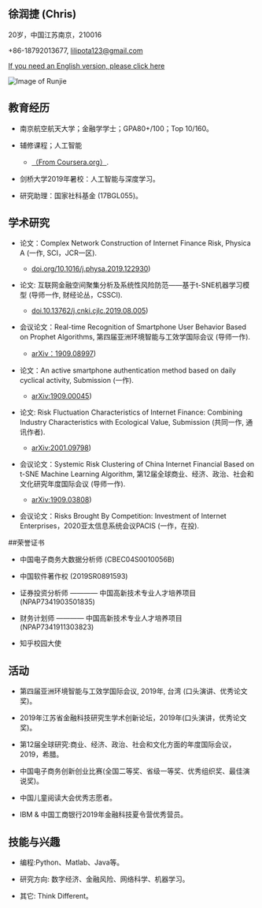 ## 徐润捷 (Chris)

20岁，中国江苏南京，210016 

+86-18792013677, lilipota123@gmail.com 

 [If you need an English version, please click here](https://chris-runjie.github.io)

![Image of Runjie](https://Chris-Runjie.github.io/Runjie1.jpg)



## 教育经历

- 南京航空航天大学；金融学学士；GPA80+/100；Top 10/160。

- 辅修课程；人工智能
  - [（From Coursera.org）](https://www.coursera.org/account/accomplishments/certificate/LJURD5379BZA).

- 剑桥大学2019年暑校：人工智能与深度学习。

- 研究助理：国家社科基金 (17BGL055)。



## 学术研究

- 论文：Complex Network Construction of Internet Finance Risk, Physica A (一作, SCI，JCR一区).
  - [doi.org/10.1016/j.physa.2019.122930](https://www.sciencedirect.com/science/article/pii/S0378437119316619))

- 论文: 互联网金融空间聚集分析及系统性风险防范——基于t-SNE机器学习模型 (导师一作, 财经论丛，CSSCI).
  - [doi.10.13762/j.cnki.cjlc.2019.08.005](https://kns.cnki.net/KCMS/detail/detail.aspx?dbcode=CJFQ&dbname=CJFDLAST2019&filename=CJLC201908007&v=MDc0NDk5ak1wNDlGWTRSOGVYMUx1eFlTN0RoMVQzcVRyV00xRnJDVVI3cWZadVZ2RnlIbVU3L0JKaWZIYmJHNEg=))

- 会议论文：Real-time Recognition of Smartphone User Behavior Based on Prophet Algorithms, 第四届亚洲环境智能与工效学国际会议 (导师一作).
  - [arXiv：1909.08997](https://arxiv.org/abs/1909.08997))

- 论文：An active smartphone authentication method based on daily cyclical activity, Submission (一作).
  - [arXiv:1909.00045](https://arxiv.org/abs/1909.00045))

- 论文: Risk Fluctuation Characteristics of Internet Finance: Combining Industry Characteristics with Ecological Value, Submission (共同一作, 通讯作者).
  - [arXiv:2001.09798](https://arxiv.org/abs/2001.09798))

- 会议论文：Systemic Risk Clustering of China Internet Financial Based on t-SNE Machine Learning Algorithm, 第12届全球商业、经济、政治、社会和文化研究年度国际会议 (导师一作).
  - [arXiv:1909.03808](https://arxiv.org/abs/1909.03808))

- 会议论文：Risks Brought By Competition: Investment of Internet Enterprises，2020亚太信息系统会议PACIS (一作，在投).



##荣誉证书

- 中国电子商务大数据分析师 (CBEC04S0010056B)

- 中国软件著作权 (2019SR0891593)

- 证券投资分析师 ———— 中国高新技术专业人才培养项目 (NPAP7341903501835)

- 财务计划师 ———— 中国高新技术专业人才培养项目 (NPAP7341911303823)

- 知乎校园大使



## 活动

- 第四届亚洲环境智能与工效学国际会议, 2019年, 台湾 (口头演讲、优秀论文奖)。

- 2019年江苏省金融科技研究生学术创新论坛，2019年(口头演讲，优秀论文奖)。

- 第12届全球研究:商业、经济、政治、社会和文化方面的年度国际会议，2019，希腊。

- 中国电子商务创新创业比赛(全国二等奖、省级一等奖、优秀组织奖、最佳演说奖)。

- 中国儿童阅读大会优秀志愿者。

- IBM & 中国工商银行2019年金融科技夏令营优秀营员。



## 技能与兴趣

- 编程:Python、Matlab、Java等。

- 研究方向: 数字经济、金融风险、网络科学、机器学习。

- 其它: Think Different。
